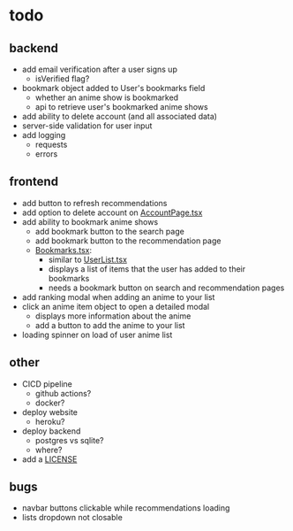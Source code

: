 # todo

## backend

- add email verification after a user signs up
  - isVerified flag?
- bookmark object added to User's bookmarks field
  - whether an anime show is bookmarked
  - api to retrieve user's bookmarked anime shows
- add ability to delete account (and all associated data)
- server-side validation for user input
- add logging
  - requests
  - errors

## frontend

- add button to refresh recommendations
- add option to delete account on [AccountPage.tsx](frontend/components/AccountPage.tsx)
- add ability to bookmark anime shows
  - add bookmark button to the search page
  - add bookmark button to the recommendation page
  - [Bookmarks.tsx](frontend/components/pages/BookmarksPage.tsx):
    - similar to [UserList.tsx](frontend/components/pages/UserList.tsx)
    - displays a list of items that the user has added to their bookmarks
    - needs a bookmark button on search and recommendation pages
- add ranking modal when adding an anime to your list
- click an anime item object to open a detailed modal
  - displays more information about the anime
  - add a button to add the anime to your list
- loading spinner on load of user anime list

## other

- CICD pipeline
  - github actions?
  - docker?
- deploy website
  - heroku?
- deploy backend
  - postgres vs sqlite?
  - where?
- add a [LICENSE](LICENSE)

## bugs

- navbar buttons clickable while recommendations loading
- lists dropdown not closable
